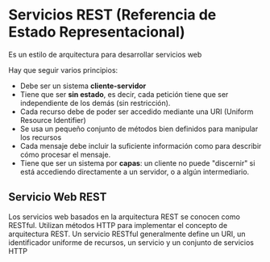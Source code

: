 # Servicios REST (Referencia de Estado Representacional)
Es un estilo de arquitectura para desarrollar servicios web

Hay que seguir varios principios:
* Debe ser un sistema **cliente-servidor**
* Tiene que ser **sin estado**, es decir, cada petición tiene que ser independiente de los demás (sin restricción).
* Cada recurso debe de poder ser accedido mediante una URI (Uniform Resource Identifier)
* Se usa un pequeño conjunto de métodos bien definidos para manipular los recursos
* Cada mensaje debe incluir la suficiente información como para describir cómo procesar el mensaje.
* Tiene que ser un sistema por **capas**: un cliente no puede "discernir" si está accediendo directamente a un servidor, o a algún intermediario.

## Servicio Web REST
Los servicios web basados en la arquitectura REST se conocen como RESTful. Utilizan métodos HTTP para implementar el concepto de arquitectura REST.
Un servicio RESTful generalmente define un URI, un identificador uniforme de recursos, un servicio y un conjunto de servicios HTTP